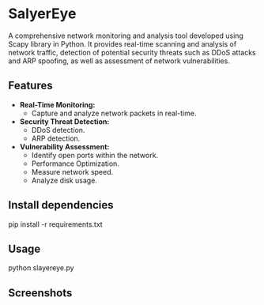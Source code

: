 # SalyerEye
A comprehensive network monitoring and analysis tool developed using Scapy library in Python. It provides real-time scanning and analysis of network traffic, detection of potential security threats such as DDoS attacks and ARP spoofing, as well as assessment of network vulnerabilities.
## Features

- **Real-Time Monitoring:**
  - Capture and analyze network packets in real-time.
- **Security Threat Detection:**
  - DDoS detection.
  - ARP detection.
- **Vulnerability Assessment:**
  - Identify open ports within the network.
  - Performance Optimization.
  - Measure network speed.
  - Analyze disk usage.

## Install dependencies
pip install -r requirements.txt

## Usage
python slayereye.py

## Screenshots
